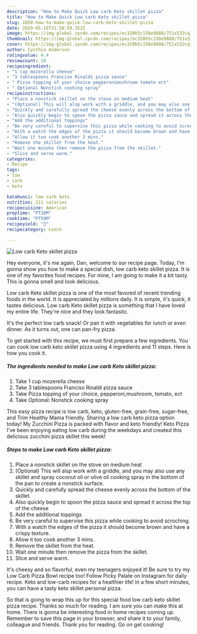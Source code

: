 ```yaml
---
description: "How to Make Quick Low carb Keto skillet pizza"
title: "How to Make Quick Low carb Keto skillet pizza"
slug: 1050-how-to-make-quick-low-carb-keto-skillet-pizza
date: 2020-05-16T21:58:59.352Z
image: https://img-global.cpcdn.com/recipes/ec320b5c150e9888/751x532cq70/low-carb-keto-skillet-pizza-recipe-main-photo.jpg
thumbnail: https://img-global.cpcdn.com/recipes/ec320b5c150e9888/751x532cq70/low-carb-keto-skillet-pizza-recipe-main-photo.jpg
cover: https://img-global.cpcdn.com/recipes/ec320b5c150e9888/751x532cq70/low-carb-keto-skillet-pizza-recipe-main-photo.jpg
author: Cynthia Anderson
ratingvalue: 4.4
reviewcount: 10
recipeingredient:
- "1 cup mozerella cheese"
- "3 tablespoons Franciso Rinaldi pizza sauce"
- " Pizza topping of your choice pepperonimushroom tomato ect"
- " Optional Nonstick cooking spray"
recipeinstructions:
- "Place a nonstick skillet on the stove on medium heat"
- "(Optional) This will alsp work with a griddle, and you may also use any skillet and spray coconut oil or olive oil cooking spray in the bottom of the pan to create a nonstick surface."
- "Quickly and carefully spread the cheese evenly across the bottom of the skillet."
- "Also quickly begin to spoon the pizza sauce and spread it across the top of the cheese"
- "Add the additional toppings"
- "Be very careful to supervise this pizza while cooking to avoid scroching."
- "With a watch the edges of the pizza it should become brown and have a crispy texture."
- "Allow it too cook another 3 mins."
- "Remove the skillet from the heat."
- "Wait one minute then remove the pizza from the skillet."
- "Slice and serve warm."
categories:
- Recipe
tags:
- low
- carb
- keto

katakunci: low carb keto 
nutrition: 211 calories
recipecuisine: American
preptime: "PT20M"
cooktime: "PT59M"
recipeyield: "3"
recipecategory: Lunch

---
```



![Low carb Keto skillet pizza](https://img-global.cpcdn.com/recipes/ec320b5c150e9888/751x532cq70/low-carb-keto-skillet-pizza-recipe-main-photo.jpg)

Hey everyone, it's me again, Dan, welcome to our recipe page. Today, I'm gonna show you how to make a special dish, low carb keto skillet pizza. It is one of my favorites food recipes. For mine, I am going to make it a bit tasty. This is gonna smell and look delicious.

Low carb Keto skillet pizza is one of the most favored of recent trending foods in the world. It is appreciated by millions daily. It is simple, it's quick, it tastes delicious. Low carb Keto skillet pizza is something that I have loved my entire life. They're nice and they look fantastic.

It&#39;s the perfect low carb snack! Or pair it with vegetables for lunch or even dinner. As it turns out, one can pan-fry pizza.


To get started with this recipe, we must first prepare a few ingredients. You can cook low carb keto skillet pizza using 4 ingredients and 11 steps. Here is how you cook it.

<!--inarticleads1-->

##### The ingredients needed to make Low carb Keto skillet pizza:

1. Take 1 cup mozerella cheese
1. Take 3 tablespoons Franciso Rinaldi pizza sauce
1. Take  Pizza topping of your choice, pepperoni,mushroom, tomato, ect
1. Take  Optional: Nonstick cooking spray


This easy pizza recipe is low carb, keto, gluten-free, grain-free, sugar-free, and Trim Healthy Mama friendly. Sharing a low carb keto pizza option today! My Zucchini Pizza is packed with flavor and keto friendly! Keto Pizza I&#39;ve been enjoying eating low carb during the weekdays and created this delicious zucchini pizza skillet this week! 

<!--inarticleads2-->

##### Steps to make Low carb Keto skillet pizza:

1. Place a nonstick skillet on the stove on medium heat
1. (Optional) This will alsp work with a griddle, and you may also use any skillet and spray coconut oil or olive oil cooking spray in the bottom of the pan to create a nonstick surface.
1. Quickly and carefully spread the cheese evenly across the bottom of the skillet.
1. Also quickly begin to spoon the pizza sauce and spread it across the top of the cheese
1. Add the additional toppings
1. Be very careful to supervise this pizza while cooking to avoid scroching.
1. With a watch the edges of the pizza it should become brown and have a crispy texture.
1. Allow it too cook another 3 mins.
1. Remove the skillet from the heat.
1. Wait one minute then remove the pizza from the skillet.
1. Slice and serve warm.


It&#39;s cheesy and so flavorful, even my teenagers enjoyed it! Be sure to try my Low Carb Pizza Bowl recipe too! Follow Picky Palate on Instagram for daily recipe. Keto and low-carb recipes for a healthier life! In a few short minutes, you can have a tasty keto skillet personal pizza. 

So that is going to wrap this up for this special food low carb keto skillet pizza recipe. Thanks so much for reading. I am sure you can make this at home. There is gonna be interesting food in home recipes coming up. Remember to save this page in your browser, and share it to your family, colleague and friends. Thank you for reading. Go on get cooking!
